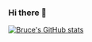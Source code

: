 ### Hi there 👋

<!--
**BruceYanghy/BruceYanghy** is a ✨ _special_ ✨ repository because its `README.md` (this file) appears on your GitHub profile.

Here are some ideas to get you started:

- 🔭 I’m currently working on ...
- 🌱 I’m currently learning ...
- 👯 I’m looking to collaborate on ...
- 🤔 I’m looking for help with ...
- 💬 Ask me about ...
- 📫 How to reach me: ...
- 😄 Pronouns: ...
- ⚡ Fun fact: ...
-->

[![Bruce's GitHub stats](https://github-readme-stats.vercel.app/api?username=bruceyanghy&show_icons=true&theme=synthwave)](https://github.com/anuraghazra/github-readme-stats)
